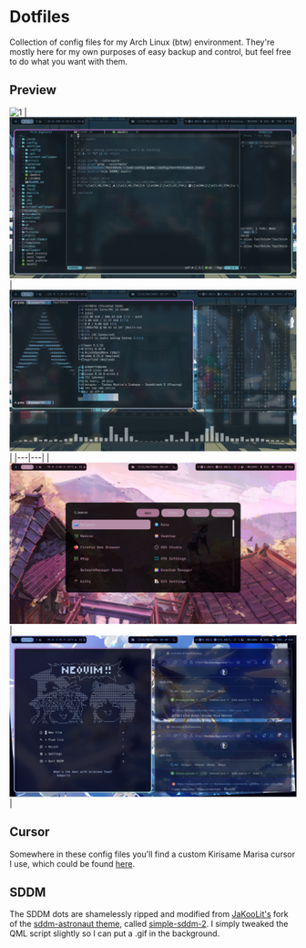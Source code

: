 # Dotfiles
Collection of config files for my Arch Linux (btw) environment. They're mostly here for my own purposes of easy backup and control, but feel free to do what you want with them.

## Preview
![1](preview/0.png)
| ![2](preview/01.png) | ![3](preview/02.png) |
|---|---|
| ![4](preview/04.png) | ![5](preview/05.png) |


## Cursor
Somewhere in these config files you'll find a custom Kirisame Marisa cursor I use, which could be found [here](https://store.kde.org/p/2165948).

## SDDM
The SDDM dots are shamelessly ripped and modified from [JaKooLit's](https://github.com/JaKooLit) fork of the [sddm-astronaut theme](https://github.com/Keyitdev/sddm-astronaut-theme), called [simple-sddm-2](https://github.com/JaKooLit/simple-sddm-2). I simply tweaked the QML script slightly so I can put a .gif in the background.
